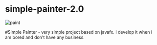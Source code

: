 # simple-painter-2.0
![paint](https://user-images.githubusercontent.com/56883863/109356856-5ca7ef00-7892-11eb-8682-580e9ac5a545.png)

#Simple Painter - very simple project based on javafx. I develop it when i am bored and don't have any business.
